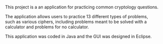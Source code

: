 This project is a an application for practicing common cryptology questions. 

The application allows users to practice 13 different types of problems, such as various ciphers, including problems meant to be solved with a calculator and problems for no calculator. 

This application was coded in Java and the GUI was designed in Eclipse. 